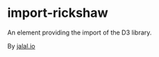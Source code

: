 # import-rickshaw

An element providing the import of the D3 library.

By [jalal.io](http:jalal.io)
